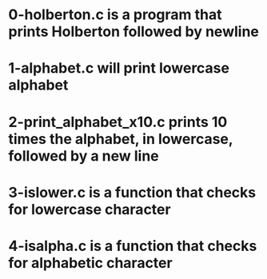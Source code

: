 # 0-holberton.c is a program that prints Holberton followed by newline
# 1-alphabet.c will print lowercase alphabet
# 2-print_alphabet_x10.c prints 10 times the alphabet, in lowercase, followed by a new line
# 3-islower.c is a function that checks for lowercase character
# 4-isalpha.c is a function that checks for alphabetic character
